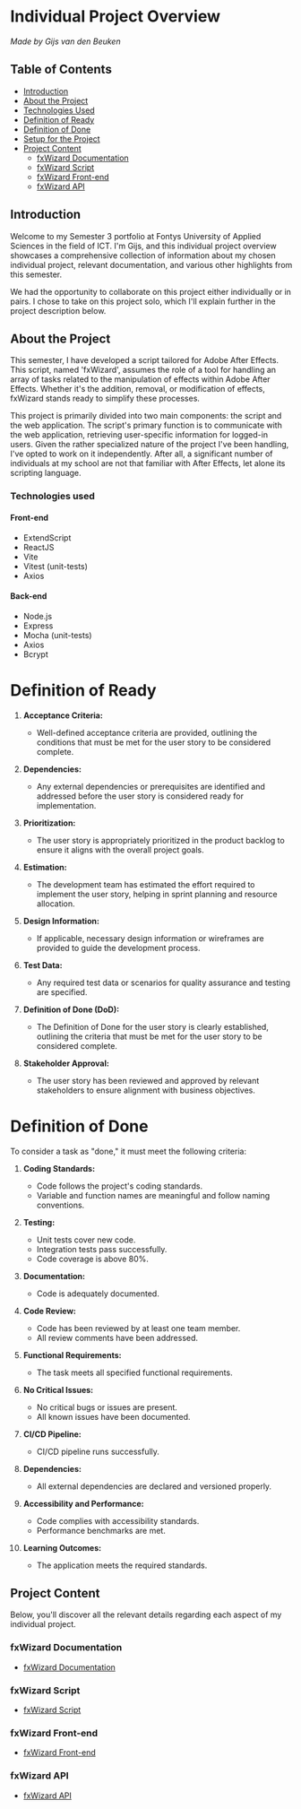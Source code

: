 # Individual Project Overview

_Made by Gijs van den Beuken_

## Table of Contents

- [Introduction](#heading-introduction)
- [About the Project](#heading-about-the-project)
- [Technologies Used](#heading-technologies-used)
- [Definition of Ready](#heading-definition-of-ready)
- [Definition of Done](#heading-definition-of-done)
- [Setup for the Project](#heading-setup-for-the-project)
- [Project Content](#heading-project-content)
  - [fxWizard Documentation](#subheading-fxwizard-documentation)
  - [fxWizard Script](#subheading-fxwizard-script)
  - [fxWizard Front-end](#subheading-fxwizard-front-end)
  - [fxWizard API](#subheading-fxwizard-api)

## Introduction <a name="heading-introduction"></a>

Welcome to my Semester 3 portfolio at Fontys University of Applied Sciences in the field of ICT. I'm Gijs, and this individual project overview showcases a comprehensive collection of information about my chosen individual project, relevant documentation, and various other highlights from this semester.

We had the opportunity to collaborate on this project either individually or in pairs. I chose to take on this project solo, which I'll explain further in the project description below.

## About the Project <a name="heading-about-the-project"></a>

This semester, I have developed a script tailored for Adobe After Effects. This script, named 'fxWizard', assumes the role of a tool for handling an array of tasks related to the manipulation of effects within Adobe After Effects. Whether it's the addition, removal, or modification of effects, fxWizard stands ready to simplify these processes.

This project is primarily divided into two main components: the script and the web application. The script's primary function is to communicate with the web application, retrieving user-specific information for logged-in users. Given the rather specialized nature of the project I've been handling, I've opted to work on it independently. After all, a significant number of individuals at my school are not that familiar with After Effects, let alone its scripting language.

### Technologies used <a name="heading-technologies-used"></a>

#### Front-end

- ExtendScript
- ReactJS
- Vite
- Vitest (unit-tests)
- Axios

#### Back-end

- Node.js
- Express
- Mocha (unit-tests)
- Axios
- Bcrypt

# Definition of Ready <a name="heading-definition-of-ready">

1. **Acceptance Criteria:**

   - Well-defined acceptance criteria are provided, outlining the conditions that must be met for the user story to be considered complete.

2. **Dependencies:**

   - Any external dependencies or prerequisites are identified and addressed before the user story is considered ready for implementation.

3. **Prioritization:**

   - The user story is appropriately prioritized in the product backlog to ensure it aligns with the overall project goals.

4. **Estimation:**

   - The development team has estimated the effort required to implement the user story, helping in sprint planning and resource allocation.

5. **Design Information:**

   - If applicable, necessary design information or wireframes are provided to guide the development process.

6. **Test Data:**

   - Any required test data or scenarios for quality assurance and testing are specified.

7. **Definition of Done (DoD):**

   - The Definition of Done for the user story is clearly established, outlining the criteria that must be met for the user story to be considered complete.

8. **Stakeholder Approval:**

   - The user story has been reviewed and approved by relevant stakeholders to ensure alignment with business objectives.

# Definition of Done <a name="heading-definition-of-done">

To consider a task as "done," it must meet the following criteria:

1. **Coding Standards:**

   - Code follows the project's coding standards.
   - Variable and function names are meaningful and follow naming conventions.

2. **Testing:**

   - Unit tests cover new code.
   - Integration tests pass successfully.
   - Code coverage is above 80%.

3. **Documentation:**

   - Code is adequately documented.

4. **Code Review:**

   - Code has been reviewed by at least one team member.
   - All review comments have been addressed.

5. **Functional Requirements:**

   - The task meets all specified functional requirements.

6. **No Critical Issues:**

   - No critical bugs or issues are present.
   - All known issues have been documented.

7. **CI/CD Pipeline:**

   - CI/CD pipeline runs successfully.

8. **Dependencies:**

   - All external dependencies are declared and versioned properly.

9. **Accessibility and Performance:**

   - Code complies with accessibility standards.
   - Performance benchmarks are met.

10. **Learning Outcomes:**
    - The application meets the required standards.

## Project Content <a name="heading-project-content"></a>

Below, you'll discover all the relevant details regarding each aspect of my individual project.

### fxWizard Documentation <a name="subheading-fxwizard-documentation"></a>

- [fxWizard Documentation](https://github.com/gijsvdbeuken/fxWizard-documentation)

### fxWizard Script <a name="subheading-fxwizard-script"></a>

- [fxWizard Script](https://github.com/gijsvdbeuken/fxWizard-script)

### fxWizard Front-end <a name="subheading-fxwizard-front-end"></a>

- [fxWizard Front-end](https://github.com/gijsvdbeuken/fxWizard-front-end)

### fxWizard API <a name="subheading-fxwizard-api"></a>

- [fxWizard API](https://github.com/gijsvdbeuken/fxWizard-API-v2)
